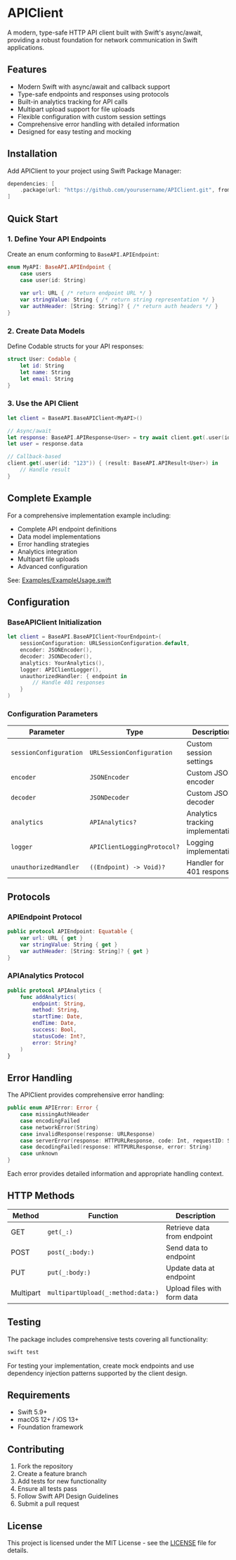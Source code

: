 # APIClient

A modern, type-safe HTTP API client built with Swift's async/await, providing a robust foundation for network communication in Swift applications.

## Features

- Modern Swift with async/await and callback support
- Type-safe endpoints and responses using protocols
- Built-in analytics tracking for API calls
- Multipart upload support for file uploads
- Flexible configuration with custom session settings
- Comprehensive error handling with detailed information
- Designed for easy testing and mocking

## Installation

Add APIClient to your project using Swift Package Manager:

```swift
dependencies: [
    .package(url: "https://github.com/yourusername/APIClient.git", from: "1.0.0")
]
```

## Quick Start

### 1. Define Your API Endpoints

Create an enum conforming to `BaseAPI.APIEndpoint`:

```swift
enum MyAPI: BaseAPI.APIEndpoint {
    case users
    case user(id: String)
    
    var url: URL { /* return endpoint URL */ }
    var stringValue: String { /* return string representation */ }
    var authHeader: [String: String]? { /* return auth headers */ }
}
```

### 2. Create Data Models

Define Codable structs for your API responses:

```swift
struct User: Codable {
    let id: String
    let name: String
    let email: String
}
```

### 3. Use the API Client

```swift
let client = BaseAPI.BaseAPIClient<MyAPI>()

// Async/await
let response: BaseAPI.APIResponse<User> = try await client.get(.user(id: "123"))
let user = response.data

// Callback-based
client.get(.user(id: "123")) { (result: BaseAPI.APIResult<User>) in
    // Handle result
}
```

## Complete Example

For a comprehensive implementation example including:
- Complete API endpoint definitions
- Data model implementations  
- Error handling strategies
- Analytics integration
- Multipart file uploads
- Advanced configuration

See: [Examples/ExampleUsage.swift](Examples/ExampleUsage.swift)

## Configuration

### BaseAPIClient Initialization

```swift
let client = BaseAPI.BaseAPIClient<YourEndpoint>(
    sessionConfiguration: URLSessionConfiguration.default,
    encoder: JSONEncoder(),
    decoder: JSONDecoder(),
    analytics: YourAnalytics(),
    logger: APIClientLogger(),
    unauthorizedHandler: { endpoint in
        // Handle 401 responses
    }
)
```

### Configuration Parameters

| Parameter | Type | Description |
|-----------|------|-------------|
| `sessionConfiguration` | `URLSessionConfiguration` | Custom session settings |
| `encoder` | `JSONEncoder` | Custom JSON encoder |
| `decoder` | `JSONDecoder` | Custom JSON decoder |
| `analytics` | `APIAnalytics?` | Analytics tracking implementation |
| `logger` | `APIClientLoggingProtocol?` | Logging implementation |
| `unauthorizedHandler` | `((Endpoint) -> Void)?` | Handler for 401 responses |

## Protocols

### APIEndpoint Protocol

```swift
public protocol APIEndpoint: Equatable {
    var url: URL { get }
    var stringValue: String { get }
    var authHeader: [String: String]? { get }
}
```

### APIAnalytics Protocol

```swift
public protocol APIAnalytics {
    func addAnalytics(
        endpoint: String,
        method: String,
        startTime: Date,
        endTime: Date,
        success: Bool,
        statusCode: Int?,
        error: String?
    )
}
```

## Error Handling

The APIClient provides comprehensive error handling:

```swift
public enum APIError: Error {
    case missingAuthHeader
    case encodingFailed
    case networkError(String)
    case invalidResponse(response: URLResponse)
    case serverError(response: HTTPURLResponse, code: Int, requestID: String)
    case decodingFailed(response: HTTPURLResponse, error: String)
    case unknown
}
```

Each error provides detailed information and appropriate handling context.

## HTTP Methods

| Method | Function | Description |
|--------|----------|-------------|
| GET | `get(_:)` | Retrieve data from endpoint |
| POST | `post(_:body:)` | Send data to endpoint |
| PUT | `put(_:body:)` | Update data at endpoint |
| Multipart | `multipartUpload(_:method:data:)` | Upload files with form data |

## Testing

The package includes comprehensive tests covering all functionality:

```bash
swift test
```

For testing your implementation, create mock endpoints and use dependency injection patterns supported by the client design.

## Requirements

- Swift 5.9+
- macOS 12+ / iOS 13+
- Foundation framework

## Contributing

1. Fork the repository
2. Create a feature branch
3. Add tests for new functionality
4. Ensure all tests pass
5. Follow Swift API Design Guidelines
6. Submit a pull request

## License

This project is licensed under the MIT License - see the [LICENSE](LICENSE) file for details.